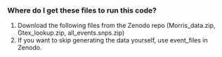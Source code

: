### Where do I get these files to run this code? 
1. Download the following files from the Zenodo repo (Morris_data.zip, Gtex_lookup.zip, all_events.snps.zip)
2. If you want to skip generating the data yourself, use event_files in Zenodo. 
